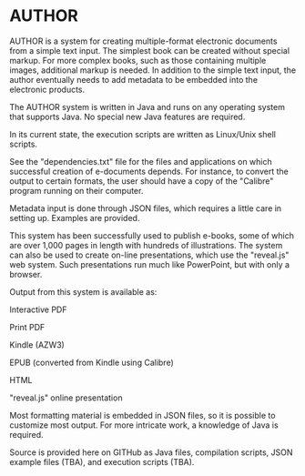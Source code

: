 # AUTHOR
AUTHOR is a system for creating multiple-format electronic documents from a simple text input. The simplest book can be created without special markup. For more complex books, such as those containing multiple images, additional markup is needed. In addition to the simple text input, the author eventually needs to add metadata to be embedded into the electronic products.

The AUTHOR system is written in Java and runs on any operating system that supports Java. No special new
Java features are required.

In its current state, the execution scripts are written as Linux/Unix shell scripts.

See the "dependencies.txt" file for the files and applications on which successful
creation of e-documents depends. For instance, to convert the output to certain formats, 
the user should have a copy of the "Calibre" program running on their computer.

Metadata input is done through JSON files, which requires a little care in setting up. Examples
are provided.

This system has been successfully used to publish e-books, some of which are over 1,000 pages
in length with hundreds of illustrations. The system can also be used to create
on-line presentations, which use the "reveal.js" web system. Such presentations run much
like PowerPoint, but with only a browser. 

Output from this system is available as:

Interactive PDF

Print PDF

Kindle (AZW3)

EPUB (converted from Kindle using Calibre)

HTML

"reveal.js" online presentation

Most formatting material is embedded in JSON files, so it is possible to
customize most output. For more intricate work, a knowledge of Java is
required.

Source is provided here on GITHub as Java files, compilation scripts,
JSON example files (TBA), and execution scripts (TBA).
